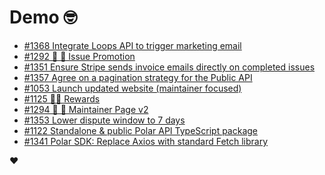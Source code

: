 # Demo 🤓

<!-- POLAR type=issues id=jlaerbca org=polarsource repo=polar limit=10 sort=recently_updated -->

* [#1368 Integrate Loops API to trigger marketing email](https://github.com/polarsource/polar/issues/1368)
* [#1292 🎯 🎉 Issue Promotion](https://github.com/polarsource/polar/issues/1292)
* [#1351 Ensure Stripe sends invoice emails directly on completed issues](https://github.com/polarsource/polar/issues/1351)
* [#1357 Agree on a pagination strategy for the Public API](https://github.com/polarsource/polar/issues/1357)
* [#1053 Launch updated website (maintainer focused)](https://github.com/polarsource/polar/issues/1053)
* [#1125 🎯💝 Rewards](https://github.com/polarsource/polar/issues/1125)
* [#1294 🎯 💄 Maintainer Page v2](https://github.com/polarsource/polar/issues/1294)
* [#1353 Lower dispute window to 7 days](https://github.com/polarsource/polar/issues/1353)
* [#1122 Standalone & public Polar API TypeScript package](https://github.com/polarsource/polar/issues/1122)
* [#1341 Polar SDK: Replace Axios with standard Fetch library](https://github.com/polarsource/polar/issues/1341)

<!-- POLAR-END id=jlaerbca -->

❤️